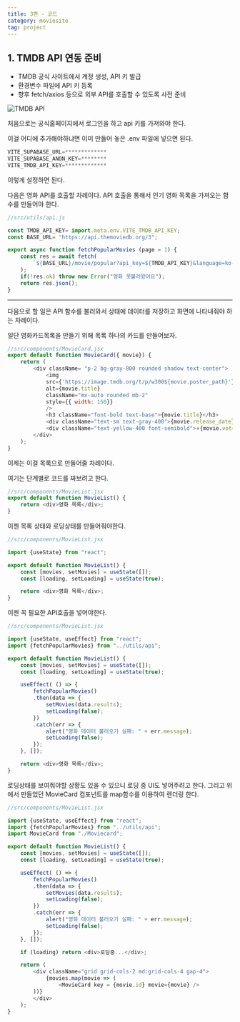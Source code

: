 ```yaml
---
title: 3편 - 코드
category: moviesite
tag: project
---
```


## 1. TMDB API 연동 준비
- TMDB 공식 사이트에서 계정 생성, API 키 발급
- 환경변수 파일에 API 키 등록
- 향후 fetch/axios 등으로 외부 API를 호출할 수 있도록 사전 준비

![TMDB API](/tmdb_api.png)

처음으로는 공식홈페이지에서 로그인을 하고 api 키를 가져와야 한다. 

이걸 어디에 추가해야하냐면 
이미 만들어 놓은 .env 파일에 넣으면 된다.

```js
VITE_SUPABASE_URL=*************
VITE_SUPABASE_ANON_KEY=********
VITE_TMDB_API_KEY=*************
```
이렇게 설정하면 된다.

다음은 영화 API를 호출할 차례이다. 
API 호출을 통해서 인기 영화 목록을 가져오는 함수를 만들어야 한다.

```js
//src/utils/api.js

const TMDB_API_KEY= import.meta.env.VITE_TMDB_API_KEY;
const BASE_URL= "https://api.themoviedb.org/3";

export async function fetchPopularMovies (page = 1) {
    const res = await fetch(
        `${BASE_URL}/movie/popular?api_key=${TMDB_API_KEY}&language=ko-KR&page=${page}`
    );
    if(!res.ok) throw new Error("영화 못불러왔어요");
    return res.json();
}
```
---

다음으로 할 일은 API 함수를 불러와서 상태에 데이터를 저장하고 화면에 나타내줘야 하는 차례이다.

일단 영화카드목록을 만들기 위해 목록 하나의 카드를 만들어보자.

```js
//src/components/MovieCard.jsx
export default function MovieCard({ movie}) {
    return (
        <div className= "p-2 bg-gray-800 rounded shadow text-center">
            <img
            src={'https://image.tmdb.org/t/p/w300${movie.poster_path}'}
            alt={movie.title}
            className="mx-auto rounded mb-2"
            style={{ width: 150}}
            />
            <h3 className="font-bold text-base">{movie.title}</h3>
            <div className="text-sm text-gray-400">{movie.release_date}</div>
            <div className="text-yellow-400 font-semibold">⭐{movie.vote_average}</div>
        </div>
    );
} 
```

이제는 이걸 목록으로 만들어줄 차례이다.

여기는 단계별로 코드를 짜보려고 한다.

```js
//src/components/MovieList.jsx
export default function MovieList() {
    return <div>영화 목록</div>;
}
```

이젠 목록 상태와 로딩상태를 만들어줘야한다.

```js
//src/components/MovieList.jsx

import {useState} from "react";

export default function MovieList() {
    const [movies, setMovies] = useState([]);
    const [loading, setLoading] = useState(true);

    return <div>영화 목록</div>;
}
```

이젠 꼭 필요한 API호출을 넣어야한다.

```js
//src/components/MovieList.jsx

import {useState, useEffect} from "react";
import {fetchPopularMovies} from "../utils/api";

export default function MovieList() {
    const [movies, setMovies] = useState([]);
    const [loading, setLoading] = useState(true);

    useEffect( () => {
        fetchPopularMovies()
        .then(data => {
            setMovies(data.results);
            setLoading(false);
        })
        .catch(err => {
            alert("영화 데이터 불러오기 실패: " + err.message);
            setLoading(false);
        });
    }, []);

    return <div>영화 목록</div>;
}
```

로딩상태를 보여줘야할 상황도 있을 수 있으니 로딩 중 UI도 넣어주려고 한다.
그리고 위에서 만들었던 MovieCard 컴포넌트를 map함수를 이용하여 렌더링 한다.

```js
//src/components/MovieList.jsx

import {useState, useEffect} from "react";
import {fetchPopularMovies} from "../utils/api";
import MovieCard from "./Moviecard";

export default function MovieList() {
    const [movies, setMovies] = useState([]);
    const [loading, setLoading] = useState(true);

    useEffect( () => {
        fetchPopularMovies()
        .then(data => {
            setMovies(data.results);
            setLoading(false);
        })
        .catch(err => {
            alert("영화 데이터 불러오기 실패: " + err.message);
            setLoading(false);
        });
    }, []);

    if (loading) return <div>로딩중...</div>;

    return (
        <div className="grid grid-cols-2 md:grid-cols-4 gap-4">
            {movies.map(movie => (
                <MovieCard key = {movie.id} movie={movie} />
        ))}
        </div>
    );
}
```